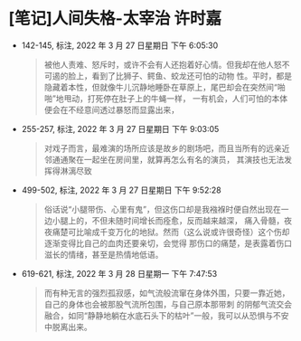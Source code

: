 # [笔记]人间失格-太宰治 许时嘉


-   142-145, 标注, 2022 年 3 月 27 日星期日 下午 6:05:30

    > 被他人责难、怒斥时，或许不会有人还抱着好心情。但我却在他人怒不可遏的脸上，看到了比狮子、鳄鱼、蛟龙还可怕的动物
    > 性。平时，都是隐藏着本性，但就像牛儿沉静地睡卧在草原上，尾巴却会在突然间“啪啪”地甩动，打死停在肚子上的牛蝇一样，
    > 一有机会，人们可怕的本体便会在不经意间透过暴怒而显露出来，

-   255-257, 标注, 2022 年 3 月 27 日星期日 下午 9:03:05

    > 对戏子而言，最难演的场所应该是故乡的剧场吧，而且当所有的远亲近邻通通聚在一起坐在房间里，就算再怎么有名的演员，
    > 其演技也无法发挥得淋漓尽致

-   499-502, 标注, 2022 年 3 月 27 日星期日 下午 9:52:28

    > 俗话说“小腿带伤、心里有鬼”，但这伤口却是我襁褓时便自然出现在一边小腿上的，不但未随时间增长而痊愈，反而越来越深，
    > 痛入骨髓，夜夜痛楚可比喻成千变万化的地狱。然而（这么说或许很奇怪）这个伤却逐渐变得比自己的血肉还要亲切，会觉得
    > 那伤口的痛楚，是表露着伤口滋长的情绪，甚至是热情地低语。

-   619-621, 标注, 2022 年 3 月 28 日星期一 下午 7:47:53

    > 而有种无言的强烈孤寂感，如气流般流窜在身体外围，只要一靠近她，自己的身体也会被那股气流所包围，与自己原本那带刺
    > 的阴郁气流交会融合，如同“静静地躺在水底石头下的枯叶”一般，我可以从恐惧与不安中脱离出来。

